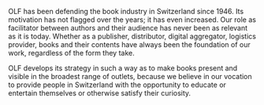 OLF has been defending the book industry in Switzerland since 1946. Its motivation has not flagged over the years; it has even increased. 
Our role as facilitator between authors and their audience has never been as relevant as it is today. 
Whether as a publisher, distributor, digital aggregator, logistics provider, books and their contents have always been the foundation of our work, regardless of the form they take.

OLF develops its strategy in such a way as to make books present and visible in the broadest range of outlets, 
because we believe in our vocation to provide people in Switzerland with the opportunity to educate or entertain themselves or otherwise satisfy their curiosity. 
